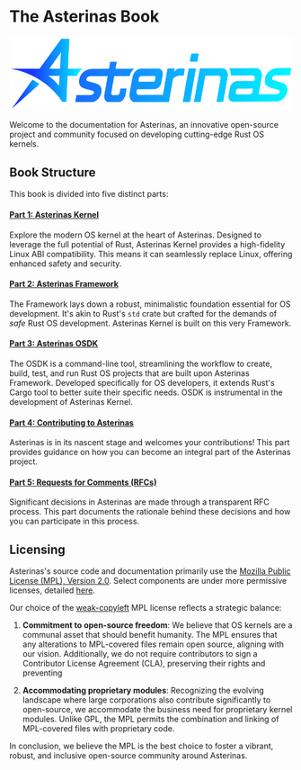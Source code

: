 # The Asterinas Book

<p align="center">
    <img src="images/logo_en.svg" alt="asterinas-logo" width="620"><br>
</p>

Welcome to the documentation for Asterinas, an innovative open-source project and community focused on developing cutting-edge Rust OS kernels.

## Book Structure

This book is divided into five distinct parts:

#### [Part 1: Asterinas Kernel](kernel/)

Explore the modern OS kernel at the heart of Asterinas. Designed to leverage the full potential of Rust, Asterinas Kernel provides a high-fidelity Linux ABI compatibility. This means it can seamlessly replace Linux, offering enhanced safety and security.

#### [Part 2: Asterinas Framework](framework/)

The Framework lays down a robust, minimalistic foundation essential for OS development. It's akin to Rust's `std` crate but crafted for the demands of _safe_ Rust OS development. Asterinas Kernel is built on this very Framework.

#### [Part 3: Asterinas OSDK](osdk/guide/)

The OSDK is a command-line tool, streamlining the workflow to create, build, test, and run Rust OS projects that are built upon Asterinas Framework. Developed specifically for OS developers, it extends Rust's Cargo tool to better suite their specific needs. OSDK is instrumental in the development of Asterinas Kernel.

#### [Part 4: Contributing to Asterinas](to-contribute/)

Asterinas is in its nascent stage and welcomes your contributions! This part provides guidance on how you can become an integral part of the Asterinas project.

#### [Part 5: Requests for Comments (RFCs)](rfcs/)

Significant decisions in Asterinas are made through a transparent RFC process. This part documents the rationale behind these decisions and how you can participate in this process.

## Licensing

Asterinas's source code and documentation primarily use the [Mozilla Public License (MPL), Version 2.0](https://github.com/asterinas/asterinas/blob/main/LICENSE-MPL). Select components are under more permissive licenses, detailed [here](https://github.com/asterinas/asterinas/blob/main/.licenserc.yaml).

Our choice of the [weak-copyleft](https://www.tldrlegal.com/license/mozilla-public-license-2-0-mpl-2) MPL license reflects a strategic balance:

1. **Commitment to open-source freedom**: We believe that OS kernels are a communal asset that should benefit humanity. The MPL ensures that any alterations to MPL-covered files remain open source, aligning with our vision. Additionally, we do not require contributors to sign a Contributor License Agreement (CLA), preserving their rights and preventing 

2. **Accommodating proprietary modules**: Recognizing the evolving landscape where large corporations also contribute significantly to open-source, we accommodate the business need for proprietary kernel modules. Unlike GPL, the MPL permits the combination and linking of MPL-covered files with proprietary code.

In conclusion, we believe the MPL is the best choice to foster a vibrant, robust, and inclusive open-source community around Asterinas.
